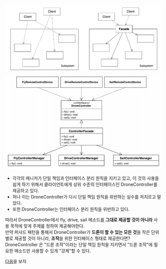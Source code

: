 ![](./img/msedge_9agCadwjDw.png)

![](./img/msedge_Awt46Kwfva.png)
* 각각의 매니저가 단일 책임과 인터페이스 분리 원칙을 지키고 있고, 이 것의 사용을 쉽게 하기 위해서 클라이언트에게 상위 수준의 인터페이스인 DroneController를 제공하고 있다.
* 허나 이는 DroneController가 다시 단일 책임 원칙을 위반하는 실수를 저지르고 말았다.
* 또한 DroneController는 인터페이스 분리 원칙을 위반하고 있다.

따라서 DroneController에서 fly, drive, sail 메소드를 **그대로 제공할 것이 아니라** 사용 목적에 맞게 주제를 정하여 제공해야한다.  
만약 퍼사드 패턴을 통해서 DroneController가 **드론이 할 수 있는 모든 것**을 작은 단위별로 제공할 것이 아니라, **조작**을 위한 인터페이스 형태로 제공한다면?  
DroneController 은 "드론 조작"이라는 단일 책임 원칙을 지키면서 "드론 조작"에 필요한 메소드만 사용할 수 있게 "강제"할 수 있다.

[다음](../five/README.md)을 보자